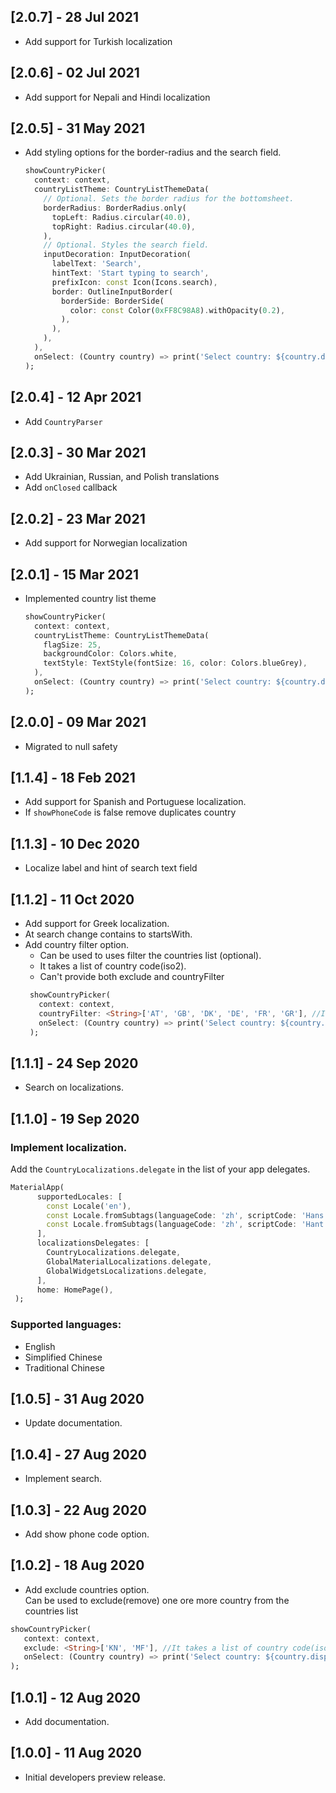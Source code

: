 ## [2.0.7] - 28 Jul 2021 
  * Add support for Turkish localization 

## [2.0.6] - 02 Jul 2021 
  * Add support for Nepali and Hindi localization 

## [2.0.5] - 31 May 2021 
  * Add styling options for the border-radius and the search field.
    ```Dart
    showCountryPicker(
      context: context,
      countryListTheme: CountryListThemeData(
        // Optional. Sets the border radius for the bottomsheet.
        borderRadius: BorderRadius.only(
          topLeft: Radius.circular(40.0),
          topRight: Radius.circular(40.0),
        ),
        // Optional. Styles the search field.
        inputDecoration: InputDecoration(
          labelText: 'Search',
          hintText: 'Start typing to search',
          prefixIcon: const Icon(Icons.search),
          border: OutlineInputBorder(
            borderSide: BorderSide(
              color: const Color(0xFF8C98A8).withOpacity(0.2),
            ),
          ),
        ),
      ),
      onSelect: (Country country) => print('Select country: ${country.displayName}'),
    );
    ```

## [2.0.4] - 12 Apr 2021 
  * Add `CountryParser`

## [2.0.3] - 30 Mar 2021 
  * Add Ukrainian, Russian, and Polish translations
  * Add `onClosed` callback

## [2.0.2] - 23 Mar 2021 
  * Add support for Norwegian localization 

## [2.0.1] - 15 Mar 2021 
  * Implemented country list theme
    ```Dart
    showCountryPicker(
      context: context,
      countryListTheme: CountryListThemeData(
        flagSize: 25,
        backgroundColor: Colors.white,
        textStyle: TextStyle(fontSize: 16, color: Colors.blueGrey),
      ),
      onSelect: (Country country) => print('Select country: ${country.displayName}'),
    );
    ```
## [2.0.0] - 09 Mar 2021 
  * Migrated to null safety

## [1.1.4] - 18 Feb 2021
  * Add support for Spanish and Portuguese localization.
  * If `showPhoneCode` is false remove duplicates country 

## [1.1.3] - 10 Dec 2020

  * Localize label and hint of search text field

## [1.1.2] - 11 Oct 2020
  * Add support for Greek localization.
  * At search change contains to startsWith.
  * Add country filter option.
    - Can be used to uses filter the countries list (optional).
    - It takes a list of country code(iso2).
    - Can't provide both exclude and countryFilter
    ```Dart
     showCountryPicker(
       context: context,
       countryFilter: <String>['AT', 'GB', 'DK', 'DE', 'FR', 'GR'], //It takes a list of country code(iso2).
       onSelect: (Country country) => print('Select country: ${country.displayName}'),
     );
    ```

## [1.1.1] - 24 Sep 2020

* Search on localizations.

## [1.1.0] - 19 Sep 2020

### Implement localization. 
Add the `CountryLocalizations.delegate` in the list of your app delegates.
```Dart
MaterialApp(
      supportedLocales: [
        const Locale('en'),
        const Locale.fromSubtags(languageCode: 'zh', scriptCode: 'Hans'), // Generic Simplified Chinese 'zh_Hans'
        const Locale.fromSubtags(languageCode: 'zh', scriptCode: 'Hant'), // Generic traditional Chinese 'zh_Hant'
      ],
      localizationsDelegates: [
        CountryLocalizations.delegate,
        GlobalMaterialLocalizations.delegate,
        GlobalWidgetsLocalizations.delegate,
      ],
      home: HomePage(),
 );
```
### Supported languages:
* English
* Simplified Chinese
* Traditional Chinese

## [1.0.5] - 31 Aug 2020

* Update documentation.

## [1.0.4] - 27 Aug 2020

* Implement search.

## [1.0.3] - 22 Aug 2020

* Add show phone code option.

## [1.0.2] - 18 Aug 2020

* Add exclude countries option.  
Can be used to exclude(remove) one ore more country from the countries list
```Dart
showCountryPicker(
   context: context,
   exclude: <String>['KN', 'MF'], //It takes a list of country code(iso2).
   onSelect: (Country country) => print('Select country: ${country.displayName}'),
);
```

## [1.0.1] - 12 Aug 2020

* Add documentation.

## [1.0.0] - 11 Aug 2020

* Initial developers preview release.

